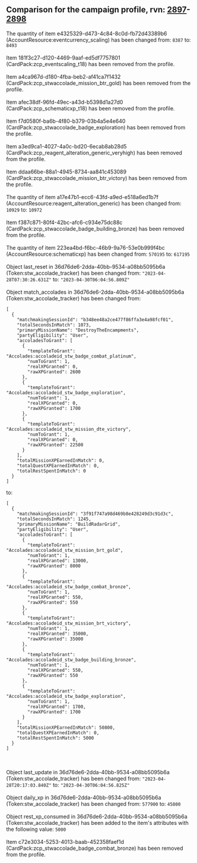 ## Comparison for the campaign profile, rvn: [2897](https://github.com/PRO100KatYT/FortniteProfileRevisions/tree/main/profiles/campaign/2897%20campaign.json)-[2898](https://github.com/PRO100KatYT/FortniteProfileRevisions/tree/main/profiles/campaign/2898%20campaign.json)

The quantity of item e4325329-d473-4c84-8c0d-fb72d43389b6 (AccountResource:eventcurrency_scaling) has been changed from: `8387` to: `8493`
<br><br>
Item 181f3c27-d120-4469-9aaf-ed5df7757801 (CardPack:zcp_eventscaling_t18) has been removed from the profile.
<br><br>
Item a4ca967d-d180-4fba-beb2-af41ca7f1432 (CardPack:zcp_stwaccolade_mission_btr_gold) has been removed from the profile.
<br><br>
Item afec38df-96fd-49ec-a43d-b5398d1a27d0 (CardPack:zcp_schematicxp_t18) has been removed from the profile.
<br><br>
Item f7d0580f-ba6b-4f80-b379-03b4a5e4e640 (CardPack:zcp_stwaccolade_badge_exploration) has been removed from the profile.
<br><br>
Item a3ed9ca1-4027-4a0c-bd20-6ecab8ab28d5 (CardPack:zcp_reagent_alteration_generic_veryhigh) has been removed from the profile.
<br><br>
Item ddaa66be-88a1-4945-8734-aa841c453089 (CardPack:zcp_stwaccolade_mission_btr_victory) has been removed from the profile.
<br><br>
The quantity of item a17e47b1-ecc6-43fd-a9ed-e518a6ed1b7f (AccountResource:reagent_alteration_generic) has been changed from: `10929` to: `10972`
<br><br>
Item f387c871-80f4-42bc-afc6-c934e75dc88c (CardPack:zcp_stwaccolade_badge_building_bronze) has been removed from the profile.
<br><br>
The quantity of item 223ea4bd-f6bc-46b9-9a76-53e0b999f4bc (AccountResource:schematicxp) has been changed from: `570195` to: `617195`
<br><br>
Object last_reset in 36d76de6-2dda-40bb-9534-a08bb5095b6a (Token:stw_accolade_tracker) has been changed from: `"2023-04-28T07:30:26.631Z"` to: `"2023-04-30T06:04:56.809Z"`
<br><br>
Object match_accolades in 36d76de6-2dda-40bb-9534-a08bb5095b6a (Token:stw_accolade_tracker) has been changed from:

```
[
  {
    "matchmakingSessionId": "b348ee48a2ce477f86ffa3e4a98fcf01",
    "totalSecondsInMatch": 1073,
    "primaryMissionName": "DestroyTheEncampments",
    "partyEligibility": "User",
    "accoladesToGrant": [
      {
        "templateToGrant": "Accolades:accoladeid_stw_badge_combat_platinum",
        "numToGrant": 1,
        "realXPGranted": 0,
        "rawXPGranted": 2600
      },
      {
        "templateToGrant": "Accolades:accoladeid_stw_badge_exploration",
        "numToGrant": 1,
        "realXPGranted": 0,
        "rawXPGranted": 1700
      },
      {
        "templateToGrant": "Accolades:accoladeid_stw_mission_dte_victory",
        "numToGrant": 1,
        "realXPGranted": 0,
        "rawXPGranted": 22500
      }
    ],
    "totalMissionXPEarnedInMatch": 0,
    "totalQuestXPEarnedInMatch": 0,
    "totalRestSpentInMatch": 0
  }
]
```

to:

```
[
  {
    "matchmakingSessionId": "3f91f747a98d469b8e428249d3c91d3c",
    "totalSecondsInMatch": 1245,
    "primaryMissionName": "BuildRadarGrid",
    "partyEligibility": "User",
    "accoladesToGrant": [
      {
        "templateToGrant": "Accolades:accoladeid_stw_mission_brt_gold",
        "numToGrant": 1,
        "realXPGranted": 13000,
        "rawXPGranted": 8000
      },
      {
        "templateToGrant": "Accolades:accoladeid_stw_badge_combat_bronze",
        "numToGrant": 1,
        "realXPGranted": 550,
        "rawXPGranted": 550
      },
      {
        "templateToGrant": "Accolades:accoladeid_stw_mission_brt_victory",
        "numToGrant": 1,
        "realXPGranted": 35000,
        "rawXPGranted": 35000
      },
      {
        "templateToGrant": "Accolades:accoladeid_stw_badge_building_bronze",
        "numToGrant": 1,
        "realXPGranted": 550,
        "rawXPGranted": 550
      },
      {
        "templateToGrant": "Accolades:accoladeid_stw_badge_exploration",
        "numToGrant": 1,
        "realXPGranted": 1700,
        "rawXPGranted": 1700
      }
    ],
    "totalMissionXPEarnedInMatch": 50800,
    "totalQuestXPEarnedInMatch": 0,
    "totalRestSpentInMatch": 5000
  }
]
```

<br><br>
Object last_update in 36d76de6-2dda-40bb-9534-a08bb5095b6a (Token:stw_accolade_tracker) has been changed from: `"2023-04-28T20:17:03.840Z"` to: `"2023-04-30T06:04:56.825Z"`
<br><br>
Object daily_xp in 36d76de6-2dda-40bb-9534-a08bb5095b6a (Token:stw_accolade_tracker) has been changed from: `577900` to: `45800`
<br><br>
Object rest_xp_consumed in 36d76de6-2dda-40bb-9534-a08bb5095b6a (Token:stw_accolade_tracker) has been added to the item's attributes with the following value: `5000`
<br><br>
Item c72e3034-5253-4013-baab-452358faef1d (CardPack:zcp_stwaccolade_badge_combat_bronze) has been removed from the profile.
<br><br>
